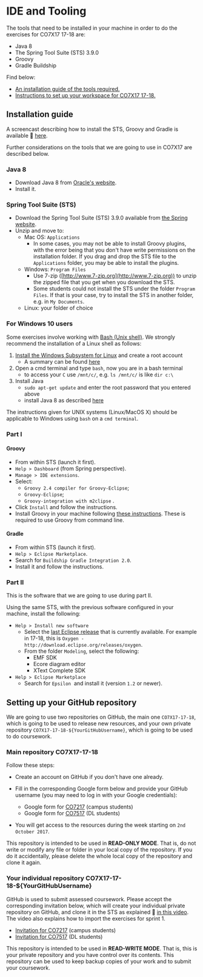 # IDE and Tooling

The tools that need to be installed in your machine in order to do the exercises for CO7X17 17-18 are:
* Java 8
* The Spring Tool Suite (STS) 3.9.0
* Groovy 
* Gradle Buildship

Find below:
* [An installation guide of the tools required.](#installation-guide)
* [Instructions to set up your workspace for CO7X17 17-18.](#setting-up-your-github-repository)

## Installation guide

A screencast describing how to install the STS, Groovy and Gradle is available :movie_camera: [here](https://leicester.cloud.panopto.eu/Panopto/Pages/Viewer.aspx?id=e319d6ac-c47d-4197-ac82-3850b313b8b7).

Further considerations on the tools that we are going to use in CO7X17 are described below.

### Java 8

* Download Java 8 from [Oracle's website](http://www.oracle.com/technetwork/java/javase/downloads/jdk8-downloads-2133151.html).
* Install it.

### Spring Tool Suite (STS) 

* Download the Spring Tool Suite (STS) 3.9.0 available from [the Spring website](https://spring.io/tools).
* Unzip and move to:
  * Mac OS: `Applications` 
    * In some cases, you may not be able to install Groovy plugins, with the error being that you don't have write permissions on the installation folder. If you drag and drop the STS file to the `Applications` folder, you may be able to install the plugins.
  * Windows: `Program Files`
    * Use 7-zip ([http://www.7-zip.org](http://www.7-zip.org)) to unzip the zipped file that you get when you download the STS.
    * Some students could not install the STS under the folder `Program Files`. If that is your case, try to install the STS in another folder, e.g. in `My Documents`.
  * Linux: your folder of choice

### For Windows 10 users

Some exercises involve working with [Bash (Unix shell)](https://en.wikipedia.org/wiki/Bash_(Unix_shell)). We strongly recommend the installation of a Linux shell as follows:
1. [Install the Windows Subsystem for Linux](https://msdn.microsoft.com/en-gb/commandline/wsl/install_guide) and create a root account
    * A summary can be found [here](https://superuser.com/a/1059340)
2. Open a cmd terminal and type `bash`, now you are in a bash terminal
    * to access your `C` use `/mnt/c/`, e.g. `ls /mnt/c/` is like `dir c:\`
3. Install Java
    * `sudo apt-get update` and enter the root password that you entered above
    * install Java 8 as described [here](http://tipsonubuntu.com/2016/07/31/install-oracle-java-8-9-ubuntu-16-04-linux-mint-18/)
  
The instructions given for UNIX systems (Linux/MacOS X) should be applicable to Windows using `bash` on a `cmd terminal`. 

### Part I 

#### Groovy

* From within STS (launch it first).
* `Help > Dashboard` (from Spring perspective).
* `Manage > IDE extensions`.
* Select:
  * `Groovy 2.4 compiler for Groovy-Eclipse`;
  * `Groovy-Eclipse`;
  * `Groovy-integration with m2clipse` .
* Click `Install` and follow the instructions.
* Install Groovy in your machine following [these instructions](http://groovy-lang.org/install.html). These is required to use Groovy from command line.

#### Gradle

* From within STS (launch it first).
* `Help > Eclipse Marketplace`.
* Search for `Buildship Gradle Integration 2.0`.
* Install it and follow the instructions.

### Part II

This is the software that we are going to use during part II. 

Using the same STS, with the previous software configured in your machine, install the following:

* `Help > Install new software`  
  * Select the [last Eclipse release](https://en.wikipedia.org/wiki/Eclipse_(software)#Releases) that is currently available. For example in 17-18, this is `Oxygen - http://download.eclipse.org/releases/oxygen`.
  * From the folder `Modeling`, select the following: 
    * EMF SDK
    * Ecore diagram editor
    * XText Complete SDK 
* `Help > Eclipse Marketplace`
  * Search for `Epsilon`  and install it (version `1.2` or newer).

## Setting up your GitHub repository

We are going to use two repositories on GitHub, the main one `CO7X17-17-18`, which is going to be used to release new resources, and your own private repository `CO7X17-17-18-${YourGitHubUsername}`, which is going to be used to do coursework.

### Main repository CO7X17-17-18

Follow these steps:
* Create an account on GitHub if you don't have one already.
* Fill in the corresponding Google form below and provide your GitHub username (you may need to log in with your Google credentials):
  * Google form for [CO7217](https://goo.gl/forms/QQ7yoen3AgRQkfyV2) (campus students)
  * Google form for [CO7517](https://goo.gl/forms/zNg7fDsB65wyAwbg2) (DL students)
  
* You will get access to the resources during the week starting on `2nd October 2017`.

This repository is intended to be used in **READ-ONLY MODE**. That is, do not write or modify any file or folder in your local copy of the repository. If you do it accidentally, please delete the whole local copy of the repository and clone it again. 

### Your individual repository CO7X17-17-18-${YourGitHubUsername}

GitHub is used to submit assessed coursework. Please accept the corresponding invitation below, which will create your individual private repository on GitHub, and clone it in the STS as explained :movie_camera: [in this video](https://leicester.cloud.panopto.eu/Panopto/Pages/Viewer.aspx?id=dc275383-e28f-426e-b5cd-6a60dcc6609d). The video also explains how to import the exercises for sprint 1.
* [Invitation for CO7217](https://classroom.github.com/a/b47fCaTn) (campus students)
* [Invitation for CO7517](https://classroom.github.com/a/0PR7AvFz) (DL students)

This repository is intended to be used in **READ-WRITE MODE**. That is, this is your private repository and you have control over its contents. This repository can be used to keep backup copies of your work and to submit your coursework.

